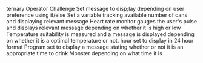 ternary Operator Challenge
Set message to disp;lay depending on user preference using if/else
Set a variable tracking available number of cans and displaying relevant message
Heart rate monitor gauges the user's pulse and displays relevant message depending on whether it is high or low
Temperature suitability is measured and a message is displayed depending on whether it is a optimal temperature or not.
hour set to display in 24 hour format
Program set to display a message stating whether or not it is an appropriate time to drink Monster depending on what time it is
